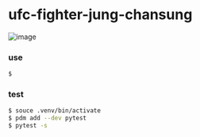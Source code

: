# ufc-fighter-jung-chansung

![image](https://github.com/dMario24/ufc-fighter-jung-chansung/assets/134017660/94f20f67-418f-49a4-b7c9-3a82ecf0d54c)

### use
```bash
$ 
```
### test
```bash
$ souce .venv/bin/activate
$ pdm add --dev pytest
$ pytest -s
```